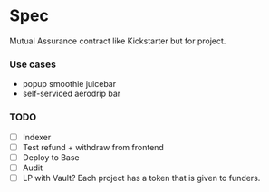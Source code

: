 # Spec

Mutual Assurance contract like Kickstarter but for project.

### Use cases

- popup smoothie juicebar
- self-serviced aerodrip bar

### TODO

- [ ] Indexer
- [ ] Test refund + withdraw from frontend
- [ ] Deploy to Base
- [ ] Audit
- [ ] LP with Vault? Each project has a token that is given to funders.
